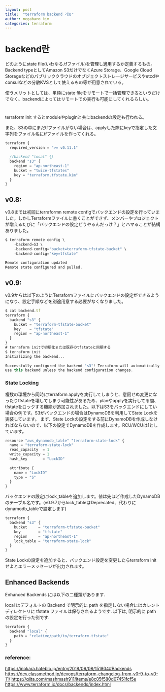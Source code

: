 ```yaml
---
layout: post
title:  "terraform backend 기능"
author: negabaro kim
categories: terraform
---
```


# backend란

どのようにstate file(いわゆる.tfファイル)を管理し適用するか定義するもの。
Backend typeとしてAmazon S3だけでなくAzure Storage、Google Cloud Storageなどのパブリッククラウドのオブジェクトストレージサービスやetcdやconsulなどの分散KVSとして使えるもの等が用意されている。

使うメリットとしては、単純にstate fileをリモートで一括管理できるというだけでなく、backendによってはリモートでの実行も可能にしてくれるらしい。

# 

terraform init するとmoduleやpluginと共にbackendの設定も行われる。


また、S3の中にまだtfファイルがない場合は、applyした際にkeyで指定した文字列をファイル名にtfファイルを作ってくれる。



```js
terraform {
  required_version = ">= v0.11.1"

  //backend "local" {}
  backend "s3" {
    region = "ap-northeast-1"
    bucket = "twice-tfstates"
    key = "terraform.tfstate.kim"
  }
}
```


## v0.8:
v0.8までは初回にterraformn remote configでバックエンドの設定を行っていました。しかしTerraformファイルに書くことができず、メンバーやプロジェクトが増えるたびに「バックエンドの設定どうやるんだっけ？」とハマることが結構ありました。

```js
$ terraform remote config \
    -backend=S3 \
    -backend-config="bucket=terraform-tfstate-bucket" \
    -backend-config="key=tfstate"
 
Remote configuration updated
Remote state configured and pulled.
```

## v0.9:
v0.9からは以下のようにTerraformファイルにバックエンドの設定ができるようになり、設定手順などを別途用意する必要がなくなりました。

```js
$ cat backend.tf
terraform {
  backend "s3" {
    bucket = "terraform-tfstate-bucket"
    key    = "tfstate"
    region = "ap-northeast-1"
  }
}
# terraform initで初期化または既存のtfstateと同期する
$ terraform init
Initializing the backend...
 
Successfully configured the backend "s3"! Terraform will automatically
use this backend unless the backend configuration changes.
```

### State Locking
複数の環境から同時にterraform applyを実行してしまうと、意図せぬ変更になったりtfstateを壊してしまう可能性があるため、planやapplyを実行してる間、tfstateをロックする機能が追加されました。以下はS3をバックエンドにしてい場合の例です。S3がバックエンドの場合はDynamoDBを利用してState Lockを実装しています。
まず、State Lockの設定をする前にDynamoDBを作成しなければならないので、以下の設定でDynamoDBを作成します。RCU/WCUは1としています。
```js
resource "aws_dynamodb_table" "terraform-state-lock" {
  name = "terraform-state-lock"
  read_capacity  = 1
  write_capacity = 1
  hash_key       = "LockID"
 
  attribute {
    name = "LockID"
    type = "S"
  }
}
```
バックエンドの設定にlock_tableを追加します。値は先ほど作成したDynamoDBのテーブル名です。(v0.9.7からlock_tableはDeprecated、代わりにdynamodb_tableで設定します)

```js
terraform {
  backend "s3" {
    bucket     = "terraform-tfstate-bucket"
    key        = "tfstate"
    region     = "ap-northeast-1"
    lock_table = "terraform-state-lock"
  }
}
```
State Lockの設定を追加すると、バックエンド設定を変更したらterraform initせよとエラーメッセージが出力されます。

## Enhanced Backends
Enhanced Backends には以下の二種類があります.

local はデフォルトの Backend で明示的に path を指定しない場合にはカレントディレクトリに tfstate ファイルは保存されるようです. 以下は, 明示的に path の設定を行った例です.
```js
terraform {
  backend "local" {
    path = "relative/path/to/terraform.tfstate"
  }
}
```

### reference:
https://inokara.hateblo.jp/entry/2018/09/08/151804#Backends
https://dev.classmethod.jp/devops/terraform-changelog-from-v0-9-to-v0-11/
https://qiita.com/mashmash911/items/e8c05f580d07451fcf5e
https://www.terraform.io/docs/backends/index.html